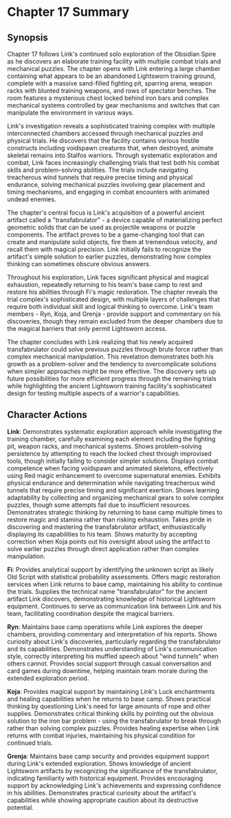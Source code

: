 # Chapter 17 Summary

## Synopsis

Chapter 17 follows Link's continued solo exploration of the Obsidian Spire as he discovers an elaborate training facility with multiple combat trials and mechanical puzzles. The chapter opens with Link entering a large chamber containing what appears to be an abandoned Lightsworn training ground, complete with a massive sand-filled fighting pit, sparring arena, weapon racks with blunted training weapons, and rows of spectator benches. The room features a mysterious chest locked behind iron bars and complex mechanical systems controlled by gear mechanisms and switches that can manipulate the environment in various ways.

Link's investigation reveals a sophisticated training complex with multiple interconnected chambers accessed through mechanical puzzles and physical trials. He discovers that the facility contains various hostile constructs including voidspawn creatures that, when destroyed, animate skeletal remains into Stalfos warriors. Through systematic exploration and combat, Link faces increasingly challenging trials that test both his combat skills and problem-solving abilities. The trials include navigating treacherous wind tunnels that require precise timing and physical endurance, solving mechanical puzzles involving gear placement and timing mechanisms, and engaging in combat encounters with animated undead enemies.

The chapter's central focus is Link's acquisition of a powerful ancient artifact called a "transfabrulator" - a device capable of materializing perfect geometric solids that can be used as projectile weapons or puzzle components. The artifact proves to be a game-changing tool that can create and manipulate solid objects, fire them at tremendous velocity, and recall them with magical precision. Link initially fails to recognize the artifact's simple solution to earlier puzzles, demonstrating how complex thinking can sometimes obscure obvious answers.

Throughout his exploration, Link faces significant physical and magical exhaustion, repeatedly returning to his team's base camp to rest and restore his abilities through Fi's magic restoration. The chapter reveals the trial complex's sophisticated design, with multiple layers of challenges that require both individual skill and logical thinking to overcome. Link's team members - Ryn, Koja, and Grenja - provide support and commentary on his discoveries, though they remain excluded from the deeper chambers due to the magical barriers that only permit Lightsworn access.

The chapter concludes with Link realizing that his newly acquired transfabrulator could solve previous puzzles through brute force rather than complex mechanical manipulation. This revelation demonstrates both his growth as a problem-solver and the tendency to overcomplicate solutions when simpler approaches might be more effective. The discovery sets up future possibilities for more efficient progress through the remaining trials while highlighting the ancient Lightsworn training facility's sophisticated design for testing multiple aspects of a warrior's capabilities.

## Character Actions

**Link**: Demonstrates systematic exploration approach while investigating the training chamber, carefully examining each element including the fighting pit, weapon racks, and mechanical systems. Shows problem-solving persistence by attempting to reach the locked chest through improvised tools, though initially failing to consider simpler solutions. Displays combat competence when facing voidspawn and animated skeletons, effectively using Red magic enhancement to overcome supernatural enemies. Exhibits physical endurance and determination while navigating treacherous wind tunnels that require precise timing and significant exertion. Shows learning adaptability by collecting and organizing mechanical gears to solve complex puzzles, though some attempts fail due to insufficient resources. Demonstrates strategic thinking by returning to base camp multiple times to restore magic and stamina rather than risking exhaustion. Takes pride in discovering and mastering the transfabrulator artifact, enthusiastically displaying its capabilities to his team. Shows maturity by accepting correction when Koja points out his oversight about using the artifact to solve earlier puzzles through direct application rather than complex manipulation.

**Fi**: Provides analytical support by identifying the unknown script as likely Old Script with statistical probability assessments. Offers magic restoration services when Link returns to base camp, maintaining his ability to continue the trials. Supplies the technical name "transfabrulator" for the ancient artifact Link discovers, demonstrating knowledge of historical Lightsworn equipment. Continues to serve as communication link between Link and his team, facilitating coordination despite the magical barriers.

**Ryn**: Maintains base camp operations while Link explores the deeper chambers, providing commentary and interpretation of his reports. Shows curiosity about Link's discoveries, particularly regarding the transfabrulator and its capabilities. Demonstrates understanding of Link's communication style, correctly interpreting his muffled speech about "wind tunnels" when others cannot. Provides social support through casual conversation and card games during downtime, helping maintain team morale during the extended exploration period.

**Koja**: Provides magical support by maintaining Link's Luck enchantments and healing capabilities when he returns to base camp. Shows practical thinking by questioning Link's need for large amounts of rope and other supplies. Demonstrates critical thinking skills by pointing out the obvious solution to the iron bar problem - using the transfabrulator to break through rather than solving complex puzzles. Provides healing expertise when Link returns with combat injuries, maintaining his physical condition for continued trials.

**Grenja**: Maintains base camp security and provides equipment support during Link's extended exploration. Shows knowledge of ancient Lightsworn artifacts by recognizing the significance of the transfabrulator, indicating familiarity with historical equipment. Provides encouraging support by acknowledging Link's achievements and expressing confidence in his abilities. Demonstrates practical curiosity about the artifact's capabilities while showing appropriate caution about its destructive potential.
